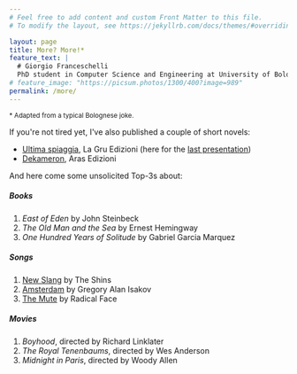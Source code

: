 ```yaml
---
# Feel free to add content and custom Front Matter to this file.
# To modify the layout, see https://jekyllrb.com/docs/themes/#overriding-theme-defaults

layout: page
title: More? More!*
feature_text: |
  # Giorgio Franceschelli
  PhD student in Computer Science and Engineering at University of Bologna.
# feature_image: "https://picsum.photos/1300/400?image=989"
permalink: /more/
---
```


<small>\* Adapted from a typical Bolognese joke.</small>

If you're not tired yet, I've also published a couple of short novels:

* [Ultima spiaggia](https://www.edizionilagru.com/14-piano/227-ultima-spiaggia-9788899291907.html), La Gru Edizioni (here for the [last presentation](https://www.youtube.com/watch?v=Cw44hiQGQu8))
* [Dekameron](https://www.arasedizioni.com/catalogo/dekameron/), Aras Edizioni

And here come some unsolicited Top-3s about:

##### Books

1. _East of Eden_ by John Steinbeck
2. _The Old Man and the Sea_ by Ernest Hemingway
3. _One Hundred Years of Solitude_ by Gabriel Garcia Marquez

##### Songs

1. [New Slang](https://www.youtube.com/watch?v=zYwCmcB0XMw) by The Shins
2. [Amsterdam](https://www.youtube.com/watch?v=lz2qpnRB5_E) by Gregory Alan Isakov
2. [The Mute](https://www.youtube.com/watch?v=QRqKVo8oUn4) by Radical Face

##### Movies

1. _Boyhood_, directed by Richard Linklater
2. _The Royal Tenenbaums_, directed by Wes Anderson
3. _Midnight in Paris_, directed by Woody Allen
